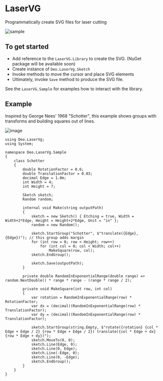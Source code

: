 # LaserVG
Programmatically create SVG files for laser cutting


![sample](https://user-images.githubusercontent.com/1673956/49623969-9bd18900-f984-11e8-9416-558a035fa7aa.png)

## To get started

* Add reference to the `LaserVG.Library` to create the SVG. (NuGet package will be available soon)
* Create instance of `Deo.LaserVg.Sketch`
* Invoke methods to move the cursor and place SVG elements
* Ultimately, invoke `Save` method to produce the SVG file.

See the `LaserVG.Sample` for examples how to interact with the library.

## Example

Inspired by George Nees' 1968 "Schotter",
this example shows groups with transforms and building squares out of lines.

![image](https://user-images.githubusercontent.com/1673956/49634886-da7e3800-f9b2-11e8-8d6d-2b32861d777c.png)

```
using Deo.LaserVg;
using System;

namespace Deo.LaserVg.Sample
{
    class Schotter
    {
        double RotationFactor = 0.6;
        double TranslationFactor = 0.03;
        decimal Edge = 1.0m;
        int Width = 4;
        int Height = 7;

        Sketch sketch;
        Random random;

        internal void Make(string outputPath)
        {
            sketch = new Sketch() { Etching = true, Width = Width+2*Edge, Height = Height+2*Edge, Unit = "in" };
            random = new Random();

            sketch.StartGroup("Schotter", $"translate({Edge}, {Edge})"); // this group adds margin
            for (int row = 0; row < Height; row++)
                for (int col = 0; col < Width; col++)
                    MakeSquare(row, col);
            sketch.EndGroup();

            sketch.Save(outputPath);
        }

        private double RandomInExponentialRange(double range) => random.NextDouble() * range * range - (range * range / 2);

        private void MakeSquare(int row, int col)
        {
            var rotation = RandomInExponentialRange(row) * RotationFactor;
            var dx = (decimal)(RandomInExponentialRange(row) * TranslationFactor);
            var dy = (decimal)(RandomInExponentialRange(row) * TranslationFactor);

            sketch.StartGroup(string.Empty, $"rotate({rotation} {col * Edge + Edge / 2} {row * Edge + Edge / 2}) translate({col * Edge + dx} {row * Edge + dy})");
            sketch.MoveTo(0, 0);
            sketch.Line(Edge, 0);
            sketch.Line(0, Edge);
            sketch.Line(-Edge, 0);
            sketch.Line(0, -Edge);
            sketch.EndGroup();
        }
    }
}
```
